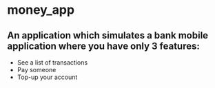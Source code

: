 # money_app

## An application which simulates a bank mobile application where you have only 3 features:

- See a list of transactions
- Pay someone
- Top-up your account

